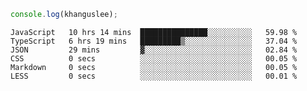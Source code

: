 ```js
console.log(khanguslee);
```

<!--START_SECTION:waka-->

```text
JavaScript   10 hrs 14 mins  ███████████████░░░░░░░░░░   59.98 %
TypeScript   6 hrs 19 mins   █████████▒░░░░░░░░░░░░░░░   37.04 %
JSON         29 mins         ▓░░░░░░░░░░░░░░░░░░░░░░░░   02.84 %
CSS          0 secs          ░░░░░░░░░░░░░░░░░░░░░░░░░   00.05 %
Markdown     0 secs          ░░░░░░░░░░░░░░░░░░░░░░░░░   00.05 %
LESS         0 secs          ░░░░░░░░░░░░░░░░░░░░░░░░░   00.01 %
```

<!--END_SECTION:waka-->

<!--
**khanguslee/khanguslee** is a ✨ _special_ ✨ repository because its `README.md` (this file) appears on your GitHub profile.

Here are some ideas to get you started:

- 🔭 I’m currently working on ...
- 🌱 I’m currently learning ...
- 👯 I’m looking to collaborate on ...
- 🤔 I’m looking for help with ...
- 💬 Ask me about ...
- 📫 How to reach me: ...
- 😄 Pronouns: ...
- ⚡ Fun fact: ...
-->
